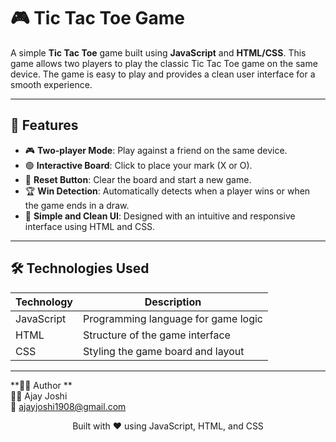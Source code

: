 # 🎮 Tic Tac Toe Game

A simple **Tic Tac Toe** game built using **JavaScript** and **HTML/CSS**. This game allows two players to play the classic Tic Tac Toe game on the same device. The game is easy to play and provides a clean user interface for a smooth experience.

---

## 🚀 Features

- 🎮 **Two-player Mode**: Play against a friend on the same device.
- 🟢 **Interactive Board**: Click to place your mark (X or O).
- 🔄 **Reset Button**: Clear the board and start a new game.
- 🏆 **Win Detection**: Automatically detects when a player wins or when the game ends in a draw.
- 🎨 **Simple and Clean UI**: Designed with an intuitive and responsive interface using HTML and CSS.

---

## 🛠️ Technologies Used

| Technology   | Description                                |
|--------------|--------------------------------------------|
| JavaScript   | Programming language for game logic        |
| HTML         | Structure of the game interface            |
| CSS          | Styling the game board and layout          |

---

**🙋‍♂️ Author **  
👨‍💻 Ajay Joshi    
📧 ajayjoshi1908@gmail.com


<p align="center">Built with ❤️ using JavaScript, HTML, and CSS</p> 
